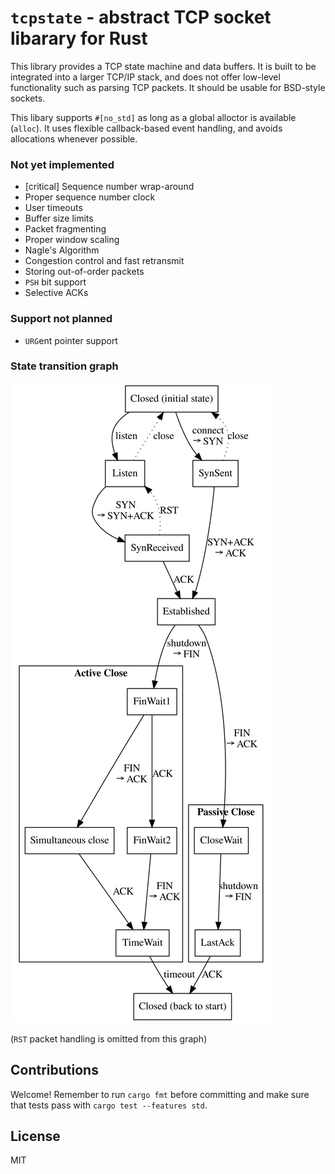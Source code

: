 # `tcpstate` - abstract TCP socket libarary for Rust

This library provides a TCP state machine and data buffers. It is built to be integrated into a larger TCP/IP stack, and does not offer low-level functionality such as parsing TCP packets. It should be usable for BSD-style sockets.

This libary supports `#[no_std]` as long as a global alloctor is available (`alloc`). It uses flexible callback-based event handling, and avoids allocations whenever possible.

### Not yet implemented

* [critical] Sequence number wrap-around
* Proper sequence number clock
* User timeouts
* Buffer size limits
* Packet fragmenting
* Proper window scaling
* Nagle's Algorithm
* Congestion control and fast retransmit
* Storing out-of-order packets
* `PSH` bit support
* Selective ACKs

### Support not planned

* `URG`ent pointer support

### State transition graph

![state transition graph](docs/images/state.svg)

(`RST` packet handling is omitted from this graph)

## Contributions

Welcome! Remember to run `cargo fmt` before committing and make sure that tests pass with `cargo test --features std`.

## License

MIT

